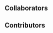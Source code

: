 ## Collaborators

<!-- readme: collaborators -start -->
<!-- readme: collaborators -end -->

## Contributors

<!-- readme: contributors -start -->
<!-- readme: contributors -end -->
